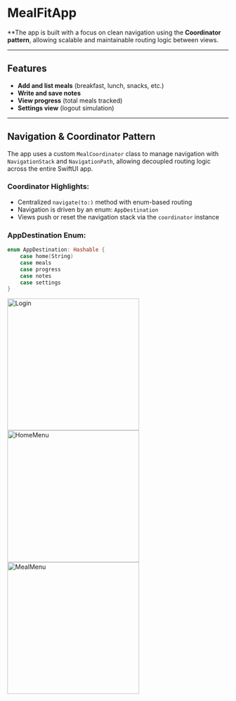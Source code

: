 # MealFitApp

**The app is built with a focus on clean navigation using the **Coordinator pattern**, allowing scalable and maintainable routing logic between views.

---

## Features

- **Add and list meals** (breakfast, lunch, snacks, etc.)
- **Write and save notes**
- **View progress** (total meals tracked)
- **Settings view** (logout simulation)

---

## Navigation & Coordinator Pattern

The app uses a custom `MealCoordinator` class to manage navigation with `NavigationStack` and `NavigationPath`, allowing decoupled routing logic across the entire SwiftUI app.

### Coordinator Highlights:

- Centralized `navigate(to:)` method with enum-based routing
- Navigation is driven by an enum: `AppDestination`  
- Views push or reset the navigation stack via the `coordinator` instance

### AppDestination Enum:

```swift
enum AppDestination: Hashable {
    case home(String)
    case meals
    case progress
    case notes
    case settings
}
```

<img src="https://github.com/user-attachments/assets/28ec88dd-1b49-4ddf-b6e2-6cbb34c6b679" width="300" alt="Login" />
<img src="https://github.com/user-attachments/assets/62ca20bc-56e1-42c8-9008-66eb825ee9c7" width="300" alt="HomeMenu" />
<img src="https://github.com/user-attachments/assets/d0956e40-ccf7-415e-bca5-66d2717c6719" width="300" alt="MealMenu" />


